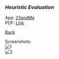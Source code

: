### *Heuristic Evaluation*

App: [23andMe](https://you.23andme.com/) 
<br>
PDF: [Link](https://shaelalala.github.io/dh150/Shae%20Heuristic%20Evaluation.pdf)
<br>


[Back](README.md)


Screenshots: 
  <br>
  ![1](https://shaelalala.github.io/dh150/app1.PNG)
  <br>
  ![2](https://shaelalala.github.io/dh150/app2.PNG)
